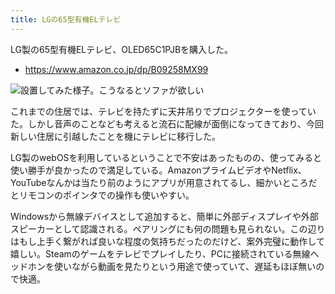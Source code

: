 ```yaml
---
title: LGの65型有機ELテレビ
---
```


LG製の65型有機ELテレビ、OLED65C1PJBを購入した。

- https://www.amazon.co.jp/dp/B09258MX99

![](https://i.imgur.com/VwNXlDlh.jpg "設置してみた様子。こうなるとソファが欲しい")

これまでの住居では、テレビを持たずに天井吊りでプロジェクターを使っていた。しかし音声のことなども考えると流石に配線が面倒になってきており、今回新しい住居に引越したことを機にテレビに移行した。

LG製のwebOSを利用しているということで不安はあったものの、使ってみると使い勝手が良かったので満足している。AmazonプライムビデオやNetflix、YouTubeなんかは当たり前のようにアプリが用意されてるし、細かいところだとリモコンのポインタでの操作も使いやすい。

Windowsから無線デバイスとして追加すると、簡単に外部ディスプレイや外部スピーカーとして認識される。ペアリングにも何の問題も見られない。この辺りはもし上手く繋がれば良いな程度の気持ちだったのだけど、案外完璧に動作して嬉しい。Steamのゲームをテレビでプレイしたり、PCに接続されている無線ヘッドホンを使いながら動画を見たりという用途で使っていて、遅延もほぼ無いので快適。
